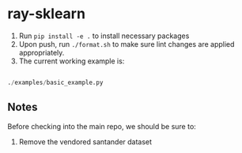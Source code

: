 # ray-sklearn


1. Run `pip install -e .` to install necessary packages
2. Upon push, run `./format.sh` to make sure lint changes are applied appropriately.
3. The current working example is:

```python

./examples/basic_example.py
```


## Notes

Before checking into the main repo, we should be sure to:

1. Remove the vendored santander dataset